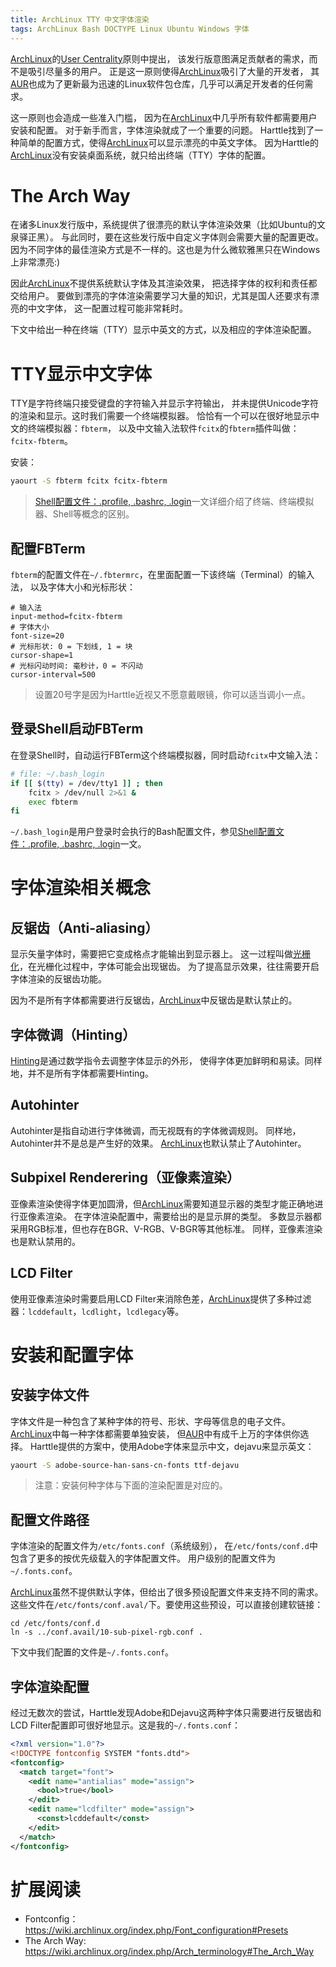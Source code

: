 ```yaml
---
title: ArchLinux TTY 中文字体渲染
tags: ArchLinux Bash DOCTYPE Linux Ubuntu Windows 字体
---
```


[ArchLinux][arch]的[User Centrality][arch-way]原则中提出，
该发行版意图满足贡献者的需求，而不是吸引尽量多的用户。
正是这一原则使得[ArchLinux][arch]吸引了大量的开发者，
其[AUR][aur]也成为了更新最为迅速的Linux软件包仓库，几乎可以满足开发者的任何需求。

这一原则也会造成一些准入门槛，
因为在[ArchLinux][arch]中几乎所有软件都需要用户安装和配置。
对于新手而言，字体渲染就成了一个重要的问题。
Harttle找到了一种简单的配置方式，使得[ArchLinux][arch]可以显示漂亮的中英文字体。
因为Harttle的[ArchLinux][arch]没有安装桌面系统，就只给出终端（TTY）字体的配置。

<!--more-->

# The Arch Way

在诸多Linux发行版中，系统提供了很漂亮的默认字体渲染效果（比如Ubuntu的文泉驿正黑）。
与此同时，要在这些发行版中自定义字体则会需要大量的配置更改。
因为不同字体的最佳渲染方式是不一样的。这也是为什么微软雅黑只在Windows上非常漂亮:)

因此[ArchLinux][arch]不提供系统默认字体及其渲染效果，
把选择字体的权利和责任都交给用户。
要做到漂亮的字体渲染需要学习大量的知识，尤其是国人还要求有漂亮的中文字体，
这一配置过程可能非常耗时。

下文中给出一种在终端（TTY）显示中英文的方式，以及相应的字体渲染配置。

# TTY显示中文字体

TTY是字符终端只接受键盘的字符输入并显示字符输出，
并未提供Unicode字符的渲染和显示。这时我们需要一个终端模拟器。
恰恰有一个可以在很好地显示中文的终端模拟器：`fbterm`，
以及中文输入法软件`fcitx`的`fbterm`插件叫做：`fcitx-fbterm`。

安装：

```bash
yaourt -S fbterm fcitx fcitx-fbterm
```

> [Shell配置文件：.profile, .bashrc, .login][shell-config]一文详细介绍了终端、终端模拟器、Shell等概念的区别。

## 配置FBTerm

`fbterm`的配置文件在`~/.fbtermrc`，在里面配置一下该终端（Terminal）的输入法，
以及字体大小和光标形状：

```
# 输入法
input-method=fcitx-fbterm
# 字体大小
font-size=20
# 光标形状: 0 = 下划线, 1 = 块
cursor-shape=1
# 光标闪动时间: 毫秒计，0 = 不闪动
cursor-interval=500
```

> 设置20号字是因为Harttle近视又不愿意戴眼镜，你可以适当调小一点。

## 登录Shell启动FBTerm

在登录Shell时，自动运行FBTerm这个终端模拟器，同时启动`fcitx`中文输入法：

```bash
# file: ~/.bash_login
if [[ $(tty) = /dev/tty1 ]] ; then
    fcitx > /dev/null 2>&1 &
    exec fbterm 
fi
```

`~/.bash_login`是用户登录时会执行的Bash配置文件，参见[Shell配置文件：.profile, .bashrc, .login][shell-config]一文。

# 字体渲染相关概念

## 反锯齿（Anti-aliasing）

显示矢量字体时，需要把它变成格点才能输出到显示器上。
这一过程叫做[光栅化][raster]，在光栅化过程中，字体可能会出现锯齿。
为了提高显示效果，往往需要开启字体渲染的反锯齿功能。

因为不是所有字体都需要进行反锯齿，[ArchLinux][arch]中反锯齿是默认禁止的。

## 字体微调（Hinting）

[Hinting][hinting]是通过数学指令去调整字体显示的外形，
使得字体更加鲜明和易读。同样地，并不是所有字体都需要Hinting。

## Autohinter

Autohinter是指自动进行字体微调，而无视既有的字体微调规则。
同样地，Autohinter并不是总是产生好的效果。
[ArchLinux][arch]也默认禁止了Autohinter。

## Subpixel Renderering（亚像素渲染）

亚像素渲染使得字体更加圆滑，但[ArchLinux][arch]需要知道显示器的类型才能正确地进行亚像素渲染。
在字体渲染配置中，需要给出的是显示屏的类型。
多数显示器都采用RGB标准，但也存在BGR、V-RGB、V-BGR等其他标准。
同样，亚像素渲染也是默认禁用的。

## LCD Filter

使用亚像素渲染时需要启用LCD Filter来消除色差，[ArchLinux][arch]提供了多种过滤器：`lcddefault`，`lcdlight`，`lcdlegacy`等。

# 安装和配置字体

## 安装字体文件

字体文件是一种包含了某种字体的符号、形状、字母等信息的电子文件。
[ArchLinux][arch]中每一种字体都需要单独安装，
但[AUR][aur]中有成千上万的字体供你选择。
Harttle提供的方案中，使用Adobe字体来显示中文，dejavu来显示英文：

```bash
yaourt -S adobe-source-han-sans-cn-fonts ttf-dejavu
```

> 注意：安装何种字体与下面的渲染配置是对应的。

## 配置文件路径

字体渲染的配置文件为`/etc/fonts.conf`（系统级别），
在`/etc/fonts/conf.d`中包含了更多的按优先级载入的字体配置文件。
用户级别的配置文件为`~/.fonts.conf`。

[ArchLinux][arch]虽然不提供默认字体，但给出了很多预设配置文件来支持不同的需求。
这些文件在`/etc/fonts/conf.aval/`下。要使用这些预设，可以直接创建软链接：

```
cd /etc/fonts/conf.d
ln -s ../conf.avail/10-sub-pixel-rgb.conf .
```

下文中我们配置的文件是`~/.fonts.conf`。

## 字体渲染配置

经过无数次的尝试，Harttle发现Adobe和Dejavu这两种字体只需要进行反锯齿和LCD Filter配置即可很好地显示。这是我的`~/.fonts.conf`：

```xml
<?xml version="1.0"?>
<!DOCTYPE fontconfig SYSTEM "fonts.dtd">
<fontconfig>
  <match target="font">
    <edit name="antialias" mode="assign">
      <bool>true</bool>
    </edit>
    <edit name="lcdfilter" mode="assign">
      <const>lcddefault</const>
    </edit>
  </match>
</fontconfig>
```

# 扩展阅读

* Fontconfig：<https://wiki.archlinux.org/index.php/Font_configuration#Presets>
* The Arch Way: <https://wiki.archlinux.org/index.php/Arch_terminology#The_Arch_Way>

[arch]: https://www.archlinux.org/
[aur]: https://wiki.archlinux.org/index.php/Arch_User_Repository
[raster]: https://en.wikipedia.org/wiki/Font_rasterization
[hinting]: https://en.wikipedia.org/wiki/Font_hinting
[shell-config]: /2016/06/08/shell-config-files.html
[arch-way]: https://wiki.archlinux.org/index.php/Arch_terminology#The_Arch_Way

